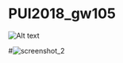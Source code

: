 # PUI2018_gw105

![Alt text](../PUI2018_gw1054/HW1_gw1054/PUI_HW1_ScreenShot.png)






#![screenshot_2](https://github.com/williamburgson/PUI2018_gw1054/HW1_gw1054/PUI_HW_1_ScreenShot2.png)
    
  
    
